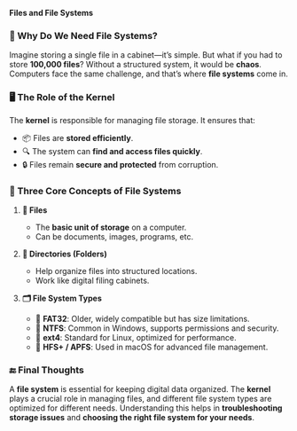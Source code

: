 **Files and File Systems**

### 📂 Why Do We Need File Systems?
Imagine storing a single file in a cabinet—it’s simple. But what if you had to store **100,000 files**? Without a structured system, it would be **chaos**. Computers face the same challenge, and that’s where **file systems** come in.

### 🖥️ The Role of the Kernel
The **kernel** is responsible for managing file storage. It ensures that:
- 📦 Files are **stored efficiently**.
- 🔍 The system can **find and access files quickly**.
- 🔒 Files remain **secure and protected** from corruption.

### 📑 Three Core Concepts of File Systems
1. **📄 Files**
   - The **basic unit of storage** on a computer.
   - Can be documents, images, programs, etc.

2. **📁 Directories (Folders)**
   - Help organize files into structured locations.
   - Work like digital filing cabinets.

3. **🗂️ File System Types**
   - 💾 **FAT32**: Older, widely compatible but has size limitations.
   - 🏁 **NTFS**: Common in Windows, supports permissions and security.
   - 🐧 **ext4**: Standard for Linux, optimized for performance.
   - 🍏 **HFS+ / APFS**: Used in macOS for advanced file management.

### 🔚 Final Thoughts
A **file system** is essential for keeping digital data organized. The **kernel** plays a crucial role in managing files, and different file system types are optimized for different needs. Understanding this helps in **troubleshooting storage issues** and **choosing the right file system for your needs**.

